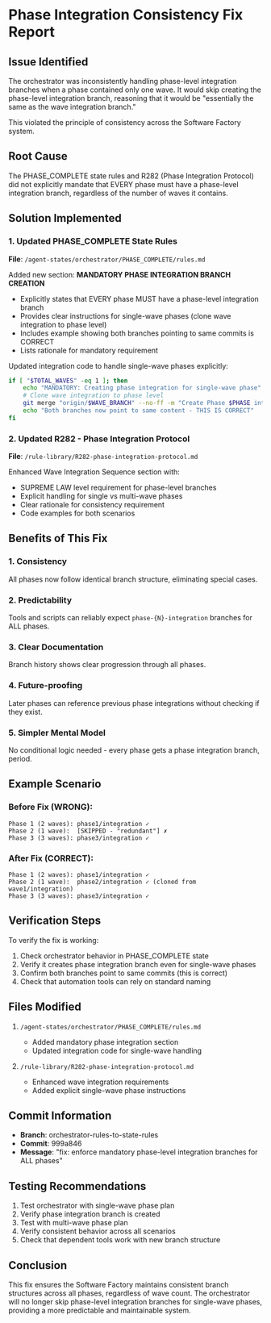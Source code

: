 # Phase Integration Consistency Fix Report

## Issue Identified
The orchestrator was inconsistently handling phase-level integration branches when a phase contained only one wave. It would skip creating the phase-level integration branch, reasoning that it would be "essentially the same as the wave integration branch."

This violated the principle of consistency across the Software Factory system.

## Root Cause
The PHASE_COMPLETE state rules and R282 (Phase Integration Protocol) did not explicitly mandate that EVERY phase must have a phase-level integration branch, regardless of the number of waves it contains.

## Solution Implemented

### 1. Updated PHASE_COMPLETE State Rules
**File**: `/agent-states/orchestrator/PHASE_COMPLETE/rules.md`

Added new section: **MANDATORY PHASE INTEGRATION BRANCH CREATION**
- Explicitly states that EVERY phase MUST have a phase-level integration branch
- Provides clear instructions for single-wave phases (clone wave integration to phase level)
- Includes example showing both branches pointing to same commits is CORRECT
- Lists rationale for mandatory requirement

Updated integration code to handle single-wave phases explicitly:
```bash
if [ "$TOTAL_WAVES" -eq 1 ]; then
    echo "MANDATORY: Creating phase integration for single-wave phase"
    # Clone wave integration to phase level
    git merge "origin/$WAVE_BRANCH" --no-ff -m "Create Phase $PHASE integration from single Wave 1"
    echo "Both branches now point to same content - THIS IS CORRECT"
fi
```

### 2. Updated R282 - Phase Integration Protocol
**File**: `/rule-library/R282-phase-integration-protocol.md`

Enhanced Wave Integration Sequence section with:
- SUPREME LAW level requirement for phase-level branches
- Explicit handling for single vs multi-wave phases
- Clear rationale for consistency requirement
- Code examples for both scenarios

## Benefits of This Fix

### 1. **Consistency**
All phases now follow identical branch structure, eliminating special cases.

### 2. **Predictability**
Tools and scripts can reliably expect `phase-{N}-integration` branches for ALL phases.

### 3. **Clear Documentation**
Branch history shows clear progression through all phases.

### 4. **Future-proofing**
Later phases can reference previous phase integrations without checking if they exist.

### 5. **Simpler Mental Model**
No conditional logic needed - every phase gets a phase integration branch, period.

## Example Scenario

### Before Fix (WRONG):
```
Phase 1 (2 waves): phase1/integration ✓
Phase 2 (1 wave):  [SKIPPED - "redundant"] ✗
Phase 3 (3 waves): phase3/integration ✓
```

### After Fix (CORRECT):
```
Phase 1 (2 waves): phase1/integration ✓
Phase 2 (1 wave):  phase2/integration ✓ (cloned from wave1/integration)
Phase 3 (3 waves): phase3/integration ✓
```

## Verification Steps

To verify the fix is working:

1. Check orchestrator behavior in PHASE_COMPLETE state
2. Verify it creates phase integration branch even for single-wave phases
3. Confirm both branches point to same commits (this is correct)
4. Check that automation tools can rely on standard naming

## Files Modified

1. `/agent-states/orchestrator/PHASE_COMPLETE/rules.md`
   - Added mandatory phase integration section
   - Updated integration code for single-wave handling

2. `/rule-library/R282-phase-integration-protocol.md`
   - Enhanced wave integration requirements
   - Added explicit single-wave phase instructions

## Commit Information

- **Branch**: orchestrator-rules-to-state-rules
- **Commit**: 999a846
- **Message**: "fix: enforce mandatory phase-level integration branches for ALL phases"

## Testing Recommendations

1. Test orchestrator with single-wave phase plan
2. Verify phase integration branch is created
3. Test with multi-wave phase plan
4. Verify consistent behavior across all scenarios
5. Check that dependent tools work with new branch structure

## Conclusion

This fix ensures the Software Factory maintains consistent branch structures across all phases, regardless of wave count. The orchestrator will no longer skip phase-level integration branches for single-wave phases, providing a more predictable and maintainable system.